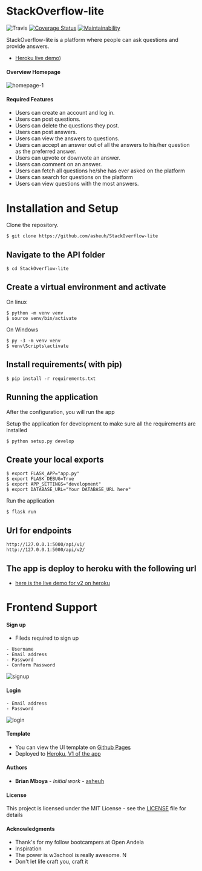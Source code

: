 # StackOverflow-lite

![Travis](https://travis-ci.com/asheuh/StackOverflow-lite.svg?branch=develop-v2)
[![Coverage Status](https://coveralls.io/repos/github/asheuh/StackOverflow-lite/badge.svg?branch=develop-v2)](https://coveralls.io/github/asheuh/StackOverflow-lite?branch=develop-v2)
[![Maintainability](https://api.codeclimate.com/v1/badges/465755288bc6481668ed/maintainability)](https://codeclimate.com/github/asheuh/StackOverflow-lite/maintainability)

StackOverflow-lite is a platform where people can ask questions and provide answers.

* [Heroku live demo](https://stackoverflow-lite-heroku.herokuapp.com))

#### Overview Homepage

![homepage-1](https://user-images.githubusercontent.com/22955146/43910415-7143a362-9c05-11e8-836e-39aaaac1ca76.png)

#### Required Features

- Users can create an account and log in.
- Users can post questions.
- Users can delete the questions they post.
- Users can post answers.
- Users can view the answers to questions.
- Users can accept an answer out of all the answers to his/her question as the preferred answer.
- Users can upvote or downvote an answer.
- Users can comment on an answer.
- Users can fetch all questions he/she has ever asked on the platform
- Users can search for questions on the platform
- Users can view questions with the most answers.


# Installation and Setup
Clone the repository.

```
$ git clone https://github.com/asheuh/StackOverflow-lite
```

## Navigate to the API folder

```
$ cd StackOverflow-lite
```

## Create a virtual environment and activate

On linux

```
$ python -m venv venv
$ source venv/bin/activate

```

On Windows

```
$ py -3 -m venv venv
$ venv\Scripts\activate

```

## Install requirements( with pip)

```
$ pip install -r requirements.txt

```

## Running the application

After the configuration, you will run the app

Setup the application for development to make sure all the requirements are installed

```
$ python setup.py develop

```
## Create your local exports

```
$ export FLASK_APP="app.py"
$ export FLASK_DEBUG=True
$ export APP_SETTINGS="development"
$ export DATABASE_URL="Your DATABASE_URL here"

```

Run the application

```
$ flask run

```

## Url for endpoints

```
http://127.0.0.1:5000/api/v1/
http://127.0.0.1:5000/api/v2/

```
## The app is deploy to heroku with the following url

* [here is the live demo for v2 on heroku](https://stackoverflow-lite-heroku.herokuapp.com/api/v2/)

# Frontend Support

#### Sign up
- Fileds required to sign up

```
- Username
- Email address
- Password
- Conform Password

```
![signup](https://user-images.githubusercontent.com/22955146/43834826-45c57c3a-9b18-11e8-9c44-6d46e0fc614f.png)

#### Login

```
- Email address
- Password

```
![login](https://user-images.githubusercontent.com/22955146/43835943-5f443e68-9b1c-11e8-9cbf-1d4e154f722a.png)

#### Template

- You can view the UI template on [Github Pages](https://asheuh.github.io/StackOverflow-lite)
- Deployed to [Heroku, V1 of the app](https://stackoverflow-lite-heroku.herokuapp.com/api/v1/)

#### Authors

* **Brian Mboya** - *Initial work* - [asheuh](https://github.com/asheuh)

#### License

This project is licensed under the MIT License - see the [LICENSE](LICENSE) file for details

#### Acknowledgments

* Thank's for my follow bootcampers at Open Andela
* Inspiration
* The power is w3school is really awesome. N
* Don't let life craft you, craft it

